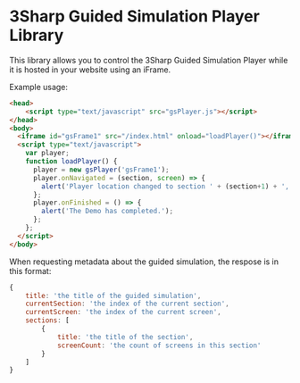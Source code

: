 # 3Sharp Guided Simulation Player Library

This library allows you to control the 3Sharp Guided Simulation Player while it is hosted in your website using an iFrame.

Example usage:

```HTML
<head>
    <script type="text/javascript" src="gsPlayer.js"></script>
</head>
<body>
  <iframe id="gsFrame1" src="/index.html" onload="loadPlayer()"></iframe>
  <script type="text/javascript">
    var player;
    function loadPlayer() {
      player = new gsPlayer('gsFrame1');
      player.onNavigated = (section, screen) => {
        alert('Player location changed to section ' + (section+1) + ', screen ' + (screen+1));
      };
      player.onFinished = () => {
        alert('The Demo has completed.');
      };
    };
  </script>
</body>
```

When requesting metadata about the guided simulation, the respose is in this format:

```JavaScript
{
    title: 'the title of the guided simulation',
    currentSection: 'the index of the current section',
    currentScreen: 'the index of the current screen',
    sections: [
        {
            title: 'the title of the section',
            screenCount: 'the count of screens in this section'
        }
    ]
}
```
